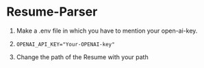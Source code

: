 # Resume-Parser

1. Make a .env file in which you have to mention your open-ai-key.
2. ```
   OPENAI_API_KEY="Your-OPENAI-key"
   ```
3. Change the path of the Resume with your path
